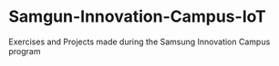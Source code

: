 # Samgun-Innovation-Campus-IoT
Exercises and Projects made during the Samsung Innovation Campus program 
